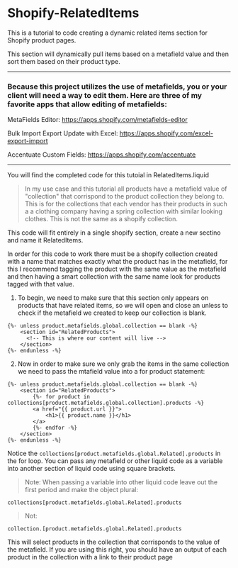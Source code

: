 # Shopify-RelatedItems
This is a tutorial to code creating a dynamic related items section for Shopify product pages. 

This section will dynamically pull items based on a metafield value and then sort them based on their product type. 

---
### Because this project utilizes the use of metafields, you or your client will need a way to edit them. Here are three of my favorite apps that allow editing of metafields:

MetaFields Editor:
https://apps.shopify.com/metafields-editor

Bulk Import Export Update with Excel:
https://apps.shopify.com/excel-export-import

Accentuate Custom Fields:
https://apps.shopify.com/accentuate

---

You will find the completed code for this tutoial in RelatedItems.liquid

> In my use case and this tutorial all products have a metafield value of "collection" that corrispond to the product collection they belong to. This is for the collections that each vendor has their products in such a a clothing company having a spring collection with similar looking clothes. This is not the same as a shopify collection.

This code will fit entirely in a single shopify section, create a new sectino and name it RelatedItems.

In order for this code to work there must be a shopify collection created with a name that matches exactly what the product has in the metafield, for this I recommend tagging the product with the same value as the metafield and then having a smart collection with the same name look for products tagged with that value. 

1) To begin, we need to make sure that this section only appears on products that have related items, so we will open and close an unless to check if the metafield we created to keep our collection is blank.
```
{%- unless product.metafields.global.collection == blank -%}
    <section id="RelatedProducts">
      <!-- This is where our content will live -->
    </section>
{%- endunless -%}
```
2) Now in order to make sure we only grab the items in the same collection we need to pass the mtafield value into a for product statement:
```
{%- unless product.metafields.global.collection == blank -%}
    <section id="RelatedProducts">
        {%- for product in collections[product.metafields.global.collection].products -%}
        <a href="{{ product.url }}">
            <h1>{{ product.name }}</h1>
        </a>
        {%- endfor -%}
    </section>
{%- endunless -%}
```
Notice the `collections[product.metafields.global.Related].products` in the for loop. You can pass any metafield or other liquid code as a variable into another section of liquid code using square brackets.

>Note: When passing a variable into other liquid code leave out the first period and make the object plural:

```collections[product.metafields.global.Related].products```

>Not:

```collection.[product.metafields.global.Related].products```

This will select products in the collection that corrisponds to the value of the metafield. If you are using this right, you should have an output of each product in the collection with a link to their product page
